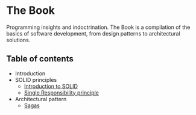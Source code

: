 # The Book
Programming insights and indoctrination. The Book is a compilation of the basics of software development, from design patterns to architectural solutions.

## Table of contents
- Introduction
- SOLID principles
  - [Introduction to SOLID](./SOLID_principles/introduction.md)
  - [Single Responsibility principle](./SOLID_principles/single_responsibility_principle.md)
- Architectural pattern
  - [Sagas](./architectural_pattern/sagas_pattern.md)
